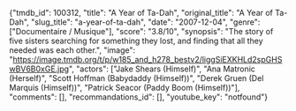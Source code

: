 {"tmdb_id": 100312, "title": "A Year of Ta-Dah", "original_title": "A Year of Ta-Dah", "slug_title": "a-year-of-ta-dah", "date": "2007-12-04", "genre": ["Documentaire / Musique"], "score": "3.8/10", "synopsis": "The story of five sisters searching for something they lost, and finding that all they needed was each other.", "image": "https://image.tmdb.org/t/p/w185_and_h278_bestv2/liggSiEXKHLd2spGHSwBV6B0xGE.jpg", "actors": ["Jake Shears (Himself)", "Ana Matronic (Herself)", "Scott Hoffman (Babydaddy (Himself))", "Derek Gruen (Del Marquis (Himself))", "Patrick Seacor (Paddy Boom (Himself))"], "comments": [], "recommandations_id": [], "youtube_key": "notfound"}